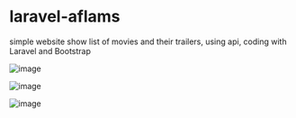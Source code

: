 # laravel-aflams
simple website show list of movies and their trailers, using api, coding with Laravel and Bootstrap

![image](https://user-images.githubusercontent.com/39412604/231841421-c369e39a-05db-4db7-8a65-a0bfc8b67e69.png)

![image](https://user-images.githubusercontent.com/39412604/231841442-0fd924d4-8540-4f86-be56-87780961f08f.png)

![image](https://user-images.githubusercontent.com/39412604/231841460-e96c9849-efad-4c7d-9b78-1d1016dcce9a.png)

